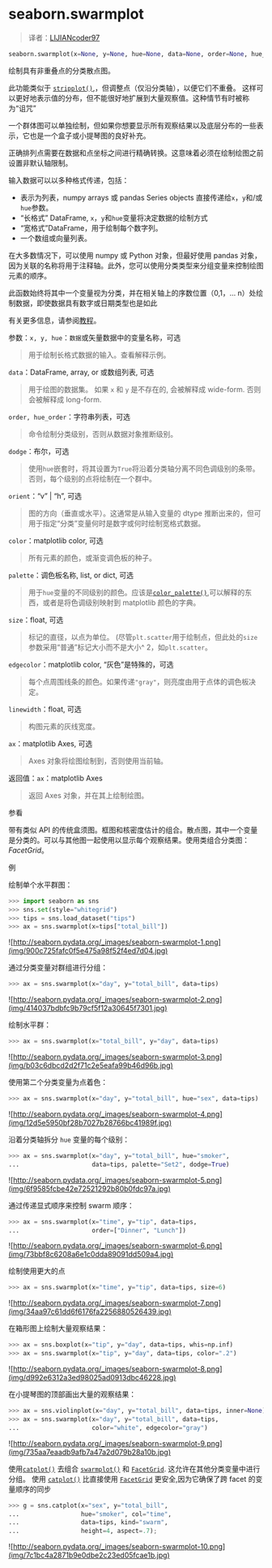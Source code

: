 # seaborn.swarmplot

> 译者：[LIJIANcoder97](https://github.com/LIJIANcoder97)

```py
seaborn.swarmplot(x=None, y=None, hue=None, data=None, order=None, hue_order=None, dodge=False, orient=None, color=None, palette=None, size=5, edgecolor='gray', linewidth=0, ax=None, **kwargs)
```

绘制具有非重叠点的分类散点图。

此功能类似于 [`stripplot()`](seaborn.stripplot.html#seaborn.stripplot "seaborn.stripplot"),，但调整点（仅沿分类轴），以便它们不重叠。 这样可以更好地表示值的分布，但不能很好地扩展到大量观察值。这种情节有时被称为“诅咒”

一个群体图可以单独绘制，但如果你想要显示所有观察结果以及底层分布的一些表示，它也是一个盒子或小提琴图的良好补充。

正确排列点需要在数据和点坐标之间进行精确转换。这意味着必须在绘制绘图之前设置非默认轴限制。

输入数据可以以多种格式传递，包括：
*   表示为列表，numpy arrays 或 pandas Series objects 直接传递给`x`，`y`和/或`hue`参数。
*   “长格式” DataFrame, `x`，`y`和`hue`变量将决定数据的绘制方式
*   “宽格式”DataFrame，用于绘制每个数字列。
*   一个数组或向量列表。

在大多数情况下，可以使用 numpy 或 Python 对象，但最好使用 pandas 对象，因为关联的名称将用于注释轴。此外，您可以使用分类类型来分组变量来控制绘图元素的顺序。

此函数始终将其中一个变量视为分类，并在相关轴上的序数位置（0,1，... n）处绘制数据，即使数据具有数字或日期类型也是如此

有关更多信息，请参阅[教程](../tutorial/categorical.html#categorical-tutorial)。

参数：`x, y, hue`：`数据`或矢量数据中的变量名称，可选

> 用于绘制长格式数据的输入。查看解释示例。

`data`：DataFrame, array, or 或数组列表, 可选

> 用于绘图的数据集。 如果 `x` 和 `y` 是不存在的, 会被解释成 wide-form. 否则会被解释成 long-form.

`order, hue_order`：字符串列表，可选

> 命令绘制分类级别，否则从数据对象推断级别。

`dodge`：布尔，可选

> 使用`hue`嵌套时，将其设置为`True`将沿着分类轴分离不同色调级别的条带。 否则，每个级别的点将绘制在一个群中。

`orient`：“v” &#124; “h”, 可选

> 图的方向（垂直或水平）。这通常是从输入变量的 dtype 推断出来的，但可用于指定“分类”变量何时是数字或何时绘制宽格式数据。

`color`：matplotlib color, 可选

> 所有元素的颜色，或渐变调色板的种子。

`palette`：调色板名称, list, or dict, 可选

> 用于`hue`变量的不同级别的颜色。应该是[`color_palette()`](seaborn.color_palette.html#seaborn.color_palette "seaborn.color_palette"),可以解释的东西，或者是将色调级别映射到 matplotlib 颜色的字典。

`size`：float, 可选

> 标记的直径，以点为单位。 (尽管`plt.scatter`用于绘制点，但此处的`size`参数采用“普通”标记大小而不是大小^ 2，如`plt.scatter`。

`edgecolor`：matplotlib color, “灰色”是特殊的，可选

> 每个点周围线条的颜色。如果传递`"gray"`，则亮度由用于点体的调色板决定。

`linewidth`：float, 可选

> 构图元素的灰线宽度。

`ax`：matplotlib Axes, 可选

> Axes 对象将绘图绘制到，否则使用当前轴。


返回值：`ax`：matplotlib Axes

> 返回 Axes 对象，并在其上绘制绘图。



参看

带有类似 API 的传统盒须图。框图和核密度估计的组合。散点图，其中一个变量是分类的。可以与其他图一起使用以显示每个观察结果。使用类组合分类图：<cite>FacetGrid</cite>。

例

绘制单个水平群图：

```py
>>> import seaborn as sns
>>> sns.set(style="whitegrid")
>>> tips = sns.load_dataset("tips")
>>> ax = sns.swarmplot(x=tips["total_bill"])

```

![http://seaborn.pydata.org/_images/seaborn-swarmplot-1.png](img/900c725fafc0f5e475a98f52f4ed7d04.jpg)

通过分类变量对群组进行分组：

```py
>>> ax = sns.swarmplot(x="day", y="total_bill", data=tips)

```

![http://seaborn.pydata.org/_images/seaborn-swarmplot-2.png](img/414037bdbfc9b79cf5f12a30645f7301.jpg)

绘制水平群：

```py
>>> ax = sns.swarmplot(x="total_bill", y="day", data=tips)

```

![http://seaborn.pydata.org/_images/seaborn-swarmplot-3.png](img/b03c6dbcd2d2f71c2e5eafa99b46d96b.jpg)

使用第二个分类变量为点着色：

```py
>>> ax = sns.swarmplot(x="day", y="total_bill", hue="sex", data=tips)

```

![http://seaborn.pydata.org/_images/seaborn-swarmplot-4.png](img/12d5e5950bf28b7027b28766bc41989f.jpg)

沿着分类轴拆分 `hue` 变量的每个级别：

```py
>>> ax = sns.swarmplot(x="day", y="total_bill", hue="smoker",
...                    data=tips, palette="Set2", dodge=True)

```

![http://seaborn.pydata.org/_images/seaborn-swarmplot-5.png](img/6f9585fcbe42e72521292b80b0fdc97a.jpg)

通过传递显式顺序来控制 swarm 顺序：

```py
>>> ax = sns.swarmplot(x="time", y="tip", data=tips,
...                    order=["Dinner", "Lunch"])

```

![http://seaborn.pydata.org/_images/seaborn-swarmplot-6.png](img/73bbf8c6208a6e1c0dda89091dd509a4.jpg)

绘制使用更大的点

```py
>>> ax = sns.swarmplot(x="time", y="tip", data=tips, size=6)

```

![http://seaborn.pydata.org/_images/seaborn-swarmplot-7.png](img/34aa97c61dd6f6176fa2256880526439.jpg)

在箱形图上绘制大量观察结果：

```py
>>> ax = sns.boxplot(x="tip", y="day", data=tips, whis=np.inf)
>>> ax = sns.swarmplot(x="tip", y="day", data=tips, color=".2")

```

![http://seaborn.pydata.org/_images/seaborn-swarmplot-8.png](img/d992e6312a3ed98025ad0913dbc46228.jpg)

在小提琴图的顶部画出大量的观察结果：

```py
>>> ax = sns.violinplot(x="day", y="total_bill", data=tips, inner=None)
>>> ax = sns.swarmplot(x="day", y="total_bill", data=tips,
...                    color="white", edgecolor="gray")

```

![http://seaborn.pydata.org/_images/seaborn-swarmplot-9.png](img/735aa7eaadb9afb7a47a2d079b28a10b.jpg)

使用[`catplot()`](seaborn.catplot.html#seaborn.catplot "seaborn.catplot") 去组合 [`swarmplot()`](#seaborn.swarmplot "seaborn.swarmplot") 和 [`FacetGrid`](seaborn.FacetGrid.html#seaborn.FacetGrid "seaborn.FacetGrid"). 这允许在其他分类变量中进行分组。 使用 [`catplot()`](seaborn.catplot.html#seaborn.catplot "seaborn.catplot") 比直接使用 [`FacetGrid`](seaborn.FacetGrid.html#seaborn.FacetGrid "seaborn.FacetGrid") 更安全,因为它确保了跨 facet 的变量顺序的同步

```py
>>> g = sns.catplot(x="sex", y="total_bill",
...                 hue="smoker", col="time",
...                 data=tips, kind="swarm",
...                 height=4, aspect=.7);

```

![http://seaborn.pydata.org/_images/seaborn-swarmplot-10.png](img/7c1bc4a2871b9e0dbe2c23ed05fcae1b.jpg)
